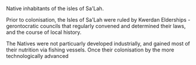 Native inhabitants of the isles of Sa'Lah.

Prior to colonisation, the Isles of Sa'Lah were ruled by Kwerdan Elderships - gerontocratic councils that regularly convened and determined their laws, and the course of local history.

The Natives were not particuarly developed industrially, and gained most of their nutrition via fishing vessels. Once their colonisation by the more technologically advanced